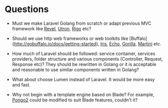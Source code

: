 # Questions

- Must we make Laravel Golang from scratch or adapt previous MVC framework like [Revel](https://github.com/revel/revel), [Utron](https://github.com/gernest/utron), [Rigo](https://github.com/micln/higo) etc?

- Should we use http web frameworks or web toolkits like [Buffalo]{http://gobuffalo.io/docs/getting-started}, [Iris](https://github.com/kataras/iris), [Echo](https://echo.labstack.com/), [Gorilla](https://github.com/gorilla), [Martini](https://github.com/go-martini/martini) etc.

- How much of Laravel should be followed: service container, services providers, folder structure and various components (Controller, Request, Response etc)? They should be rewritten in Golang or it is acceptable and reasonable to use similar components written in Golang?

- What about choose Lumen instead of Laravel. It would be more easy and fast.

- Why not begin with a template engine based on Blade? For example, [Pongo2](https://github.com/flosch/pongo2) could be modified to suit Blade features, couldn't it?
